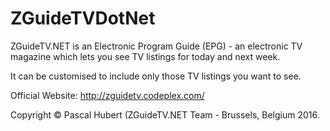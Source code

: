 # ZGuideTVDotNet
ZGuideTV.NET is an Electronic Program Guide (EPG) - an electronic TV magazine which lets you see TV listings for today and next week.

It can be customised to include only those TV listings you want to see.

Official Website: http://zguidetv.codeplex.com/

Copyright © Pascal Hubert (ZGuideTV.NET Team - Brussels, Belgium 2016.
